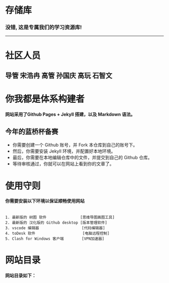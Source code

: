 # 存储库

### 没错, 这是专属我们的学习资源库!
---
# 社区人员

**导管 宋浩冉**
**高管 孙国庆**
**高玩 石智文**
---
# 你我都是体系构建者
#### 网站采用了Github Pages + Jekyll 搭建，以及 Markdown 语法。
## 今年的蓝桥杯备赛
- 你需要创建一个 Github 账号，并 Fork 本仓库到自己的账号下。
- 然后，你需要安装 Jekyll 环境，并配置好本地环境。
- 最后，你需要在本地编辑仓库中的文件，并提交到自己的 Github 仓库。
- 等待审核通过，你就可以在网站上看到你的文章了。

# 使用守则
#### 你需要安装以下环境以保证顺畅使用网站
```

1. 最新版的 树图 软件               [思维导图画图工具]
2. 最新版的 汉化版的 Github desktop [版本管理软件] 
3. vscode 编辑器                   [代码编辑器]
4. toDesk 软件                     [电脑远程控制]
5. Clash for Windows 客户端        [VPN加速器]
```



# 网站目录
#### 网站目录如下：
